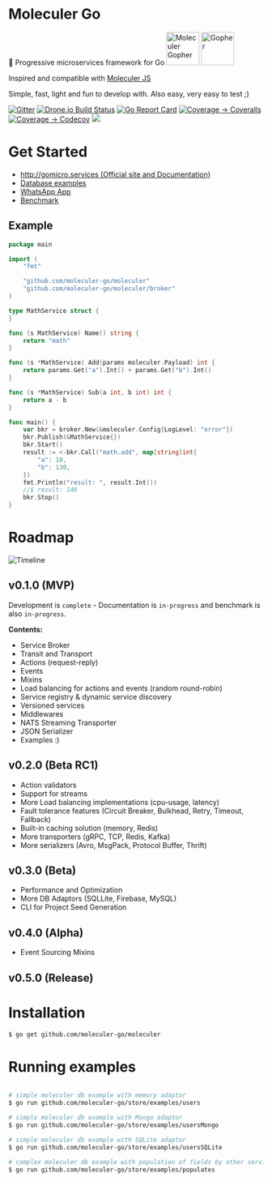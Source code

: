 # Moleculer Go

🚀 Progressive microservices framework for Go
<img src="https://moleculer-go-site.herokuapp.com/images/moleculer-gopher-no-bg.png" alt="Moleculer Gopher" height="65"/>
<img src="https://golang.org/doc/gopher/frontpage.png" alt="Gopher" height="65"/>

Inspired and compatible with [Moleculer JS](https://github.com/moleculerjs/moleculer)

Simple, fast, light and fun to develop with. Also easy, very easy to test ;)

[![Gitter](https://badges.gitter.im/moleculer-go/community.svg)](https://gitter.im/moleculer-go/community?utm_source=badge&utm_medium=badge&utm_campaign=pr-badge)
[![Drone.io Build Status](https://cloud.drone.io/api/badges/moleculer-go/moleculer/status.svg)](https://cloud.drone.io/moleculer-go/moleculer)
[![Go Report Card](https://goreportcard.com/badge/github.com/moleculer-go/moleculer)](https://goreportcard.com/report/github.com/moleculer-go/moleculer)
[![Coverage -> Coveralls](https://coveralls.io/repos/github/moleculer-go/moleculer/badge.svg?branch=master)](https://coveralls.io/github/moleculer-go/moleculer?branch=master)
[![Coverage -> Codecov](https://codecov.io/gh/moleculer-go/moleculer/branch/develop/graph/badge.svg)](https://codecov.io/gh/moleculer-go/moleculer)
<a href="https://app.fossa.com/projects/git%2Bgithub.com%2Fmoleculer-go%2Fmoleculer?ref=badge_shield" alt="FOSSA Status"><img src="https://app.fossa.com/api/projects/git%2Bgithub.com%2Fmoleculer-go%2Fmoleculer.svg?type=shield"/></a>

# Get Started

- [http://gomicro.services (Official site and Documentation)](http://gomicro.services)
- [Database examples](https://moleculer-go-site.herokuapp.com/docs/0.1/store.html)
- [WhatsApp App](https://github.com/moleculer-go/example-whatsapp)
- [Benchmark](https://github.com/moleculer-go/benchmark)

## Example

```go
package main

import (
	"fmt"

	"github.com/moleculer-go/moleculer"
	"github.com/moleculer-go/moleculer/broker"
)

type MathService struct {
}

func (s MathService) Name() string {
	return "math"
}

func (s *MathService) Add(params moleculer.Payload) int {
	return params.Get("a").Int() + params.Get("b").Int()
}

func (s *MathService) Sub(a int, b int) int {
	return a - b
}

func main() {
	var bkr = broker.New(&moleculer.Config{LogLevel: "error"})
	bkr.Publish(&MathService{})
	bkr.Start()
	result := <-bkr.Call("math.add", map[string]int{
		"a": 10,
		"b": 130,
	})
	fmt.Println("result: ", result.Int())
	//$ result: 140
	bkr.Stop()
}
```

# Roadmap

![Timeline](https://moleculer-go-site.herokuapp.com/images/timeline.png)

## v0.1.0 (MVP)

Development is `complete` - Documentation is `in-progress` and benchmark is also `in-progress`.

**Contents:**

- Service Broker
- Transit and Transport
- Actions (request-reply)
- Events
- Mixins
- Load balancing for actions and events (random round-robin)
- Service registry & dynamic service discovery
- Versioned services
- Middlewares
- NATS Streaming Transporter
- JSON Serializer
- Examples :)

## v0.2.0 (Beta RC1)

- Action validators
- Support for streams
- More Load balancing implementations (cpu-usage, latency)
- Fault tolerance features (Circuit Breaker, Bulkhead, Retry, Timeout, Fallback)
- Built-in caching solution (memory, Redis)
- More transporters (gRPC, TCP, Redis, Kafka)
- More serializers (Avro, MsgPack, Protocol Buffer, Thrift)

## v0.3.0 (Beta)

- Performance and Optimization
- More DB Adaptors (SQLLite, Firebase, MySQL)
- CLI for Project Seed Generation

## v0.4.0 (Alpha)

- Event Sourcing Mixins

## v0.5.0 (Release)

# Installation

```bash
$ go get github.com/moleculer-go/moleculer
```

# Running examples

```bash

# simple moleculer db example with memory adaptor
$ go run github.com/moleculer-go/store/examples/users

# simple moleculer db example with Mongo adaptor
$ go run github.com/moleculer-go/store/examples/usersMongo

# simple moleculer db example with SQLite adaptor
$ go run github.com/moleculer-go/store/examples/usersSQLite

# complex moleculer db example with population of fields by other services
$ go run github.com/moleculer-go/store/examples/populates


```
